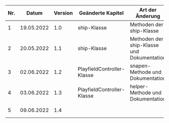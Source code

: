 | Nr. | Datum      | Version | Geänderte Kapitel          | Art der  Änderung                          | Autor           | Status |
|-----|------------|---------|----------------------------|--------------------------------------------|-----------------|--------|
| 1   | 19.05.2022 | 1.0     | ship-Klasse                | Methoden der ship-Klasse                   | Schickmair Nico | fg     |
| 2   | 20.05.2022 | 1.1     | ship-Klasse                | Methoden der ship-Klasse und Dokumentation | Schickmair Nico | fg     |
| 3   | 02.06.2022 | 1.2     | PlayfieldController-Klasse | snapen-Methode und Dokumentation           | Schickmair Nico | fg     |
| 4   | 03.06.2022 | 1.3     | PlayfieldController-Klasse | helper-Methode und Dokumentation           | Schickmair Nico | fg     |
| 5   | 09.06.2022 | 1.4     |                            |                                            | Schickmair Nico | fg     |